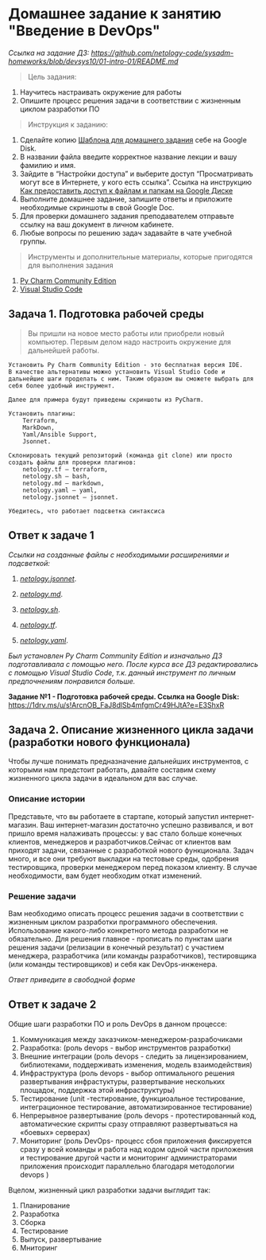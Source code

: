# Домашнее задание к занятию "Введение в DevOps"
*Ссылка на задание ДЗ: https://github.com/netology-code/sysadm-homeworks/blob/devsys10/01-intro-01/README.md*
>Цель задания:
1. Научитесь настраивать окружение для работы
2. Опишите процесс решения задачи в соответствии с жизненным циклом разработки ПО

>Инструкция к заданию:

1. Сделайте копию [Шаблона для домашнего задания](https://docs.google.com/document/d/1youKpKm_JrC0UzDyUslIZW2E2bIv5OVlm_TQDvH5Pvs/edit) себе на Google Disk.
2. В названии файла введите корректное название лекции и вашу фамилию и имя.
3. Зайдите в “Настройки доступа” и выберите доступ “Просматривать могут все в Интернете, у кого есть ссылка”.
 Ссылка на инструкцию [Как предоставить доступ к файлам и папкам на Google Диске](https://support.google.com/docs/answer/2494822?hl=ru&co=GENIE.Platform%3DDesktop)
4. Выполните домашнее задание, запишите ответы и приложите необходимые скриншоты в свой Google Doc.
5. Для проверки домашнего задания преподавателем отправьте ссылку на ваш документ в личном кабинете.
6. Любые вопросы по решению задач задавайте в чате учебной группы.

>Инструменты и дополнительные материалы, которые пригодятся для выполнения задания

1.  [Py Charm Community Edition](https://www.jetbrains.com/ru-ru/pycharm/download/)
2.  [Visual Studio Code](https://code.visualstudio.com/Download) 

## Задача 1. Подготовка рабочей среды

>Вы пришли на новое место работы или приобрели новый компьютер. Первым делом надо настроить окружение для дальнейшей работы.

    Установить Py Charm Community Edition - это бесплатная версия IDE.
    В качестве альтернативы можно установить Visual Studio Code и дальнейшие шаги проделать с ним. Таким образом вы сможете выбрать для себя более удобный инструмент.

    Далее для примера будут приведены скриншоты из PyCharm.

    Установить плагины:
        Terraform,
        MarkDown,
        Yaml/Ansible Support,
        Jsonnet.

    Склонировать текущий репозиторий (команда git clone) или просто создать файлы для проверки плагинов:
        netology.tf – terraform,
        netology.sh – bash,
        netology.md – markdown,
        netology.yaml – yaml,
        netology.jsonnet – jsonnet.

    Убедитесь, что работает подсветка синтаксиса

## **Ответ к задаче 1**

*Ссылки на созданные файлы с необходимыми расширениями и подсветкой:*  

1. _[netology.jsonnet](netology.jsonnet)_.

2. _[netology.md](netology.md)_.

3. _[netology.sh](netology.sh)_.

4. _[netology.tf](netology.tf)_.

5. _[netology.yaml](netology.yaml)_.

*Был установлен Py Charm Community Edition и изначально ДЗ подготавливала с помощью него.*
*После курса все ДЗ редактировались с помощью Visual Studio Code, т.к. данный инструмент по личным предпочнениям понравился больше.*

**Задание №1 - Подготовка рабочей среды. Ccылка на Google Disk:**
https://1drv.ms/u/s!ArcnOB_FaJ8dlSb4mfgmCr49HJtA?e=E3ShxR

## Задача 2. Описание жизненного цикла задачи (разработки нового функционала)

Чтобы лучше понимать предназначение дальнейших инструментов, с которыми нам предстоит работать, давайте 
составим схему жизненного цикла задачи в идеальном для вас случае.

### Описание истории

Представьте, что вы работаете в стартапе, который запустил интернет-магазин. Ваш интернет-магазин достаточно успешно развивался, и вот пришло время налаживать процессы: у вас стало больше конечных клиентов, менеджеров и разработчиков.Сейчас от клиентов вам приходят задачи, связанные с разработкой нового функционала. Задач много, и все они требуют выкладки на тестовые среды, одобрения тестировщика, проверки менеджером перед показом клиенту. В случае необходимости, вам будет необходим откат изменений. 

### Решение задачи

Вам необходимо описать процесс решения задачи в соответствии с жизненным циклом разработки программного обеспечения. Использование какого-либо конкретного метода разработки не обязательно. Для решения главное - прописать по пунктам шаги решения задачи (релизации в конечный результат) с участием менеджера, разработчика (или команды разработчиков), тестировщика (или команды тестировщиков) и себя как DevOps-инженера. 

*Ответ приведите в свободной форме*

## **Ответ к задаче 2**
Общие шаги разработки ПО и роль DevOps в данном процессе:
1. Коммуникация между заказчиком-менеджером-разрабочиками
2. Разработка:
(роль devops - выбор инструментов разработки)
3. Внешние интеграции 
(роль devops - следить за лицензированием, библиотеками, поддерживать изменения, модель взаимодействия)
4. Инфраструктура
(роль devops - выбор оптимального решения развертывания инфрастуктуры, развертывание нескольких площадок, поддержка этой инфраструктуры)
5. Тестирование
(unit -тестирование, функциоальное тестирование, интеграционное тестирование, автоматизированное тестирование)
6. Непрерывное развертывание
(роль devops - протестированный код, автоматические скрипты сразу отправляют развертываться на «боевых» серверах)
8. Мониторинг 
(роль DevOps- процесс сбоя приложения фиксируется сразу у всей команды и работа над кодом одной части приложения и тестирование другой части и мониторинг администраторами приложения происходит параллельно благодаря методологии devops )


Вцелом, жизненный цикл разработки задачи выглядит так:

1. Планирование
2. Разработка
3. Сборка
4. Тестирование
5. Выпуск, развертывание
6. Мниторинг 